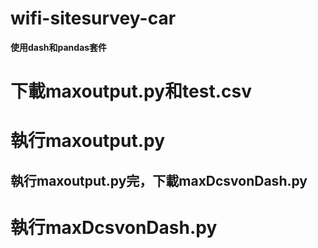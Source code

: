 # wifi-sitesurvey-car #

**使用dash和pandas套件**

# 下載maxoutput.py和test.csv <h1> 執行maxoutput.py
  
## 執行maxoutput.py完，下載maxDcsvonDash.py <h1> 執行maxDcsvonDash.py
